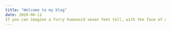 ```yaml
---
title: "Welcome to my blog"
date: 2020-06-11
If you can imagine a furry humanoid seven feet tall, with the face of an intelligent gorilla and the braincase of a man, you'll have a rough idea of what they looked like -- except for their teeth. The canines would have fitted better in the face of a tiger, and showed at the corners of their wide, thin-lipped mouths, giving them an expression of ferocity.
---
```

